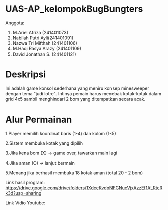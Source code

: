 # UAS-AP_kelompokBugBungters
Anggota:

1. M.Ariel Afriza (241401073)
2. Nabilah Putri Ayli(241401091)
3. Nazwa Tri Mifthah (241401106)
4. M.Haqi Rasya Arazy (241401109)
5. David Jonathan S. (241401121)


# Deskripsi
Ini adalah game konsol sederhana yang meniru konsep minesweeper dengan tema "judi lotre". Intinya pemain harus menebak kotak-kotak dalam grid 4x5 sambil menghindari 2 bom yang ditempatkan secara acak.

# Alur Permainan

1.Player memilih koordinat baris (1-4) dan kolom (1-5)

2.Sistem membuka kotak yang dipilih

3.Jika kena bom (X) → game over, tawarkan main lagi

4.Jika aman (O) → lanjut bermain

5.Menang jika berhasil membuka 18 kotak aman (total 20 - 2 bom)

Link hasil program: https://drive.google.com/drive/folders/1XdceKvdpNFGNucVjxAzzEf1ALRtcRk3d?usp=sharing

Link Vidio Youtube:
